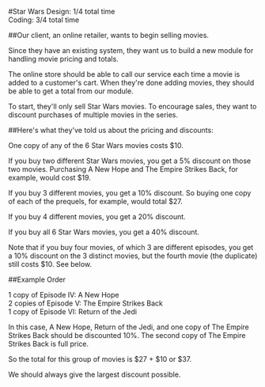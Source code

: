 #Star Wars
Design: 1/4 total time  
Coding: 3/4 total time


##Our client, an online retailer, wants to begin selling movies.

Since they have an existing system, they want us to build a new module for handling movie pricing and totals.

The online store should be able to call our service each time a movie is added to a customer's cart. When they're done adding movies, they should be able to get a total from our module.

To start, they'll only sell Star Wars movies. To encourage sales, they want to discount purchases of multiple movies in the series.

##Here's what they've told us about the pricing and discounts:

One copy of any of the 6 Star Wars movies costs $10.

If you buy two different Star Wars movies, you get a 5% discount on those two movies. Purchasing A New Hope and The Empire Strikes Back, for example, would cost $19.

If you buy 3 different movies, you get a 10% discount. So buying one copy of each of the prequels, for example, would total $27.

If you buy 4 different movies, you get a 20% discount.

If you buy all 6 Star Wars movies, you get a 40% discount.

Note that if you buy four movies, of which 3 are different episodes, you get a 10% discount on the 3 distinct movies, but the fourth movie (the duplicate) still costs $10. See below.

##Example Order

1 copy of Episode IV: A New Hope  
2 copies of Episode V: The Empire Strikes Back  
1 copy of Episode VI: Return of the Jedi  

In this case, A New Hope, Return of the Jedi, and one copy of The Empire Strikes Back should be discounted 10%. The second copy of The Empire Strikes Back is full price.

So the total for this group of movies is $27 + $10 or $37.

We should always give the largest discount possible.
